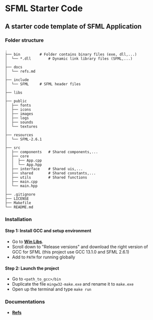 # SFML Starter Code

## A starter code template of SFML Application

### Folder structure

```
.
├── bin			# Folder contains binary files (exe, dll,...)
│  └── *.dll		# Dynamic link library files (SFML,...)
│
├── docs
│  └── refs.md
│
├── include
│  └── SFML		# SFML header files
│
├── libs
│
├── public
│  ├── fonts
│  ├── icons
│  ├── images
│  ├── logs
│  ├── sounds
│  └── textures
│
├── resources
│  └── SFML-2.6.1
│
├── src
│  ├── components	# Shared components,...
│  ├── core
│  │  ├── App.cpp
│  │  └── App.hpp
│  ├── interface	# Shared uis,...
│  ├── shared		# Shared constants,...
│  ├── utils		# Shared functions
│  ├── main.cpp
│  └── main.hpp
│
├── .gitignore
├── LICENSE
├── Makefile
└── README.md
```

### Installation

#### Step 1: Install GCC and setup environment

- Go to [**Win Libs**](https://winlibs.com/).
- Scroll down to "Release versions" and download the right version of GCC for SFML (this project use GCC 13.1.0 and SFML 2.6.1)
- Add to `PATH` for running globally

#### Step 2: Launch the project

- Go to `<path_to_gcc>/bin`
- Duplicate the file `mingw32-make.exe` and rename it to `make.exe`
- Open up the terminal and type `make run`

### Documentations

- [**Refs**](./docs/refs.md)
